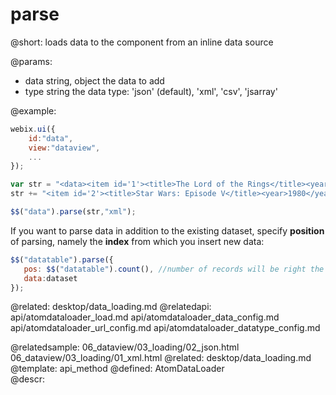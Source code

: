 parse
=============




@short:
	loads data to the component from an inline data source

@params:
- data		string, object		the data to add
- type		string		the data type: 'json' (default), 'xml', 'csv', 'jsarray'


	
@example:
~~~js
webix.ui({
	id:"data",
	view:"dataview",
	...
});

var str = "<data><item id='1'><title>The Lord of the Rings</title><year>2003</year></item>";
str += "<item id='2'><title>Star Wars: Episode V</title><year>1980</year></item></data>";

$$("data").parse(str,"xml");
~~~

If you want to parse data in addition to the existing dataset, specify **position** of parsing, 
namely the **index** from which you insert new data:

~~~js
$$("datatable").parse({
   pos: $$("datatable").count(), //number of records will be right the last index +1
   data:dataset
});
~~~

@related:
	desktop/data_loading.md
@relatedapi:
	api/atomdataloader_load.md
	api/atomdataloader_data_config.md
	api/atomdataloader_url_config.md
	api/atomdataloader_datatype_config.md
    
@relatedsample:
	06_dataview/03_loading/02_json.html
    06_dataview/03_loading/01_xml.html
@related: 
	desktop/data_loading.md
@template:	api_method
@defined:	AtomDataLoader	
@descr:


